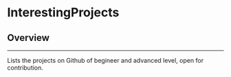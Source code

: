 # InterestingProjects


## Overview
---
Lists the projects on Github of begineer and advanced level, open for contribution.



